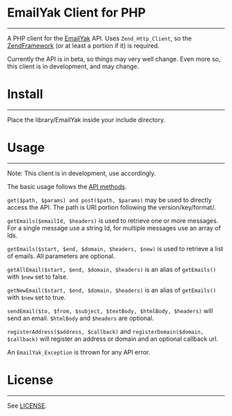 # EmailYak Client for PHP 
-----------------------------
A PHP client for the [EmailYak][1] API. Uses `Zend_Http_Client`, so the 
[ZendFramework][2] (or at least a portion if it) is required.

Currently the API is in beta, so things may very well change. Even more so, this 
client is in development, and may change.

[1]: http://www.emailyak.com/
[2]: http://framework.zend.com/

# Install
-----------------------------
Place the library/EmailYak inside your include directory.

# Usage
-----------------------------
Note: This client is in development, use accordingly. 

The basic usage follows the [API methods][3]. 

`get($path, $params) and post($path, $params)` may be used to directly access the 
API. The path is URI portion following the version/key/format/.

`getEmails($emailId, $headers)` is used to retrieve one or more messages. For a 
single message use a string Id, for multiple messages use an array of Ids.

`getEmails($start, $end, $domain, $headers, $new)` is used to retrieve a list of
emails. All parameters are optional.

`getAllEmail($start, $end, $domain, $headers)` is an alias of `getEmails()` with 
`$new` set to false.

`getNewEmail($start, $end, $domain, $headers)` is an alias of `getEmails()` with
`$new` set to true.

`sendEmail($to, $from, $subject, $textBody, $htmlBody, $headers)` will send an
email. `$htmlBody` and `$headers` are optional.

`registerAddress($address, $callback)` and `registerDomain($domain, $callback)` will
register an address or domain and an optional callback url.

An `EmailYak_Exception` is thrown for any API error.

[3]: http://docs.emailyak.com/

# License
-----------------------------
See [LICENSE](http://github.com/tjlytle/EmailYak/blob/master/LICENSE).
